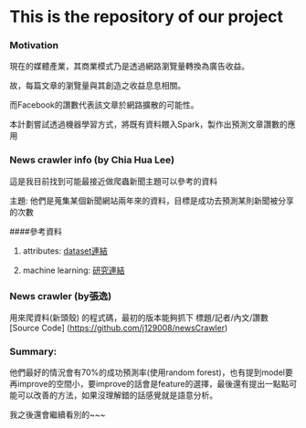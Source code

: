 # This is the repository of our project

### Motivation

現在的媒體產業，其商業模式乃是透過網路瀏覽量轉換為廣告收益。

故，每篇文章的瀏覽量與其創造之收益息息相關。

而Facebook的讚數代表該文章於網路擴散的可能性。

本計劃嘗試透過機器學習方式，將既有資料餵入Spark，製作出預測文章讚數的應用

### News crawler info (by Chia Hua Lee)
這是我目前找到可能最接近做爬蟲新聞主題可以參考的資料

主題: 他們是蒐集某個新聞網站兩年來的資料，目標是成功去預測某則新聞被分享的次數

####參考資料
1. attributes: [dataset連結](http://archive.ics.uci.edu/ml/datasets/Online+News+Popularity)

2. machine learning: [研究連結](http://cs229.stanford.edu/proj2015/328_report.pdf)

### News crawler (by張逸)
用來爬資料(新頭殼) 的程式碼，最初的版本能夠抓下 標題/記者/內文/讚數
[Source Code] (https://github.com/j129008/newsCrawler)

### Summary:

他們最好的情況會有70%的成功預測率(使用random forest)，也有提到model要再improve的空間小，要improve的話會是feature的選擇，最後還有提出一點點可能可以改善的方法，如果沒理解錯的話感覺就是語意分析。

我之後還會繼續看別的~~~

